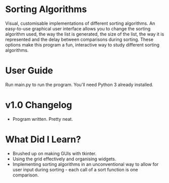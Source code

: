 # Sorting Algorithms
Visual, customisable implementations of different sorting algorithms. An easy-to-use graphical user interface allows you to change the sorting algorithm used, the way the list is generated, the size of the list, the way it is represented and the delay between comparisons during sorting. These options make this program a fun, interactive way to study different sorting algorithms.

# User Guide
Run main.py to run the program. You'll need Python 3 already installed.

# v1.0 Changelog
 - Program written. Pretty neat.

# What Did I Learn?
 - Brushed up on making GUIs with tkinter.
 - Using the grid effectively and organising widgets.
 - Implementing sorting algorithms in an unconventional way to allow for user input during sorting - each call of a sort function is one comparison.

